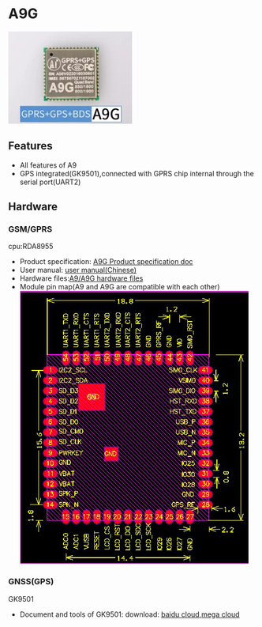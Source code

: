 A9G
===

![](../assets/A9G.png)

## Features

  * All features of A9
  * GPS integrated(GK9501),connected with GPRS chip internal through the serial port(UART2)

## Hardware

### GSM/GPRS

cpu:RDA8955

* Product specification: [A9G Product specification doc](http://wiki.ai-thinker.com/_media/b102ps01a2_a9g_product_specification.pdf)
* User manual: [user manual(Chinese)](http://wiki.ai-thinker.com/_media/a6_a9_a9g_gprs_user_manual.pdf)
* Hardware files:[A9/A9G hardware files](http://wiki.ai-thinker.com/_media/gprs/a6a9a9g_hardware_info.rar)
* Module pin map(A9 and A9G  are compatible with each other)
![](../assets/size.jpg)

### GNSS(GPS)

GK9501

* Document and tools of GK9501: download: [baidu cloud](https://pan.baidu.com/s/1MjLXpZT-XC9XrNhU5DcTcg),[mega cloud](https://mega.nz/#!bWh3gIQL!0mCuDqh-8oXK0rkxPjFdvdL2WDpATvhF7r6XSH5fNDU)

